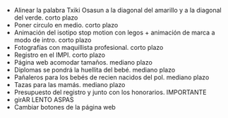 -  Alinear la palabra Txiki Osasun a la diagonal del amarillo y a la diagonal del verde. corto plazo
-  Poner circulo en medio. corto plazo
-  Animación del isotipo stop motion con legos + animación de marca a modo de intro. corto plazo
-  Fotografías con maquillista profesional. corto plazo
-  Registro en el IMPI. corto plazo
-  Página web acomodar tamaños. mediano plazo
-  Diplomas se pondrá la huellita del bebé. mediano plazo
-  Pañaleros para los bebés de recien nacidos del pol. mediano plazo
-  Tazas para las mamás. mediano plazo
-  Presupuesto del registro y junto con los honorarios. IMPORTANTE
- girAR LENTO ASPAS
- Cambiar botones de la página web